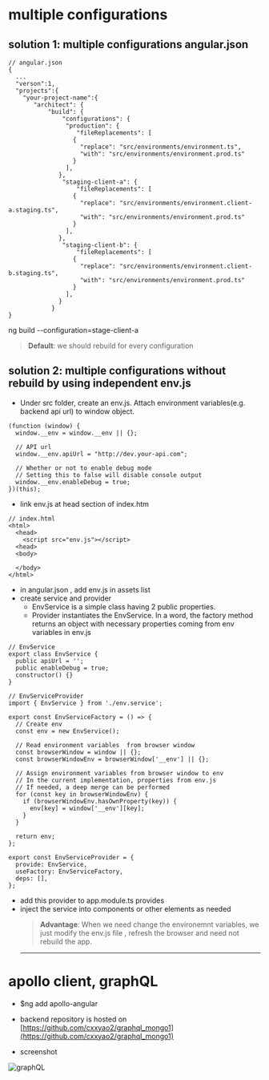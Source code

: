 # multiple configurations

## solution 1: multiple configurations angular.json

```
// angular.json
{
  ...
  "verson":1,
  "projects":{
    "your-project-name":{
       "architect": {
           "build": {
               "configurations": {
                "production": {
                   "fileReplacements": [
                  {
                    "replace": "src/environments/environment.ts",
                    "with": "src/environments/environment.prod.ts"
                  }
                ],
              },
               "staging-client-a": {
                   "fileReplacements": [
                  {
                    "replace": "src/environments/environment.client-a.staging.ts",
                    "with": "src/environments/environment.prod.ts"
                  }
                ],
              },
               "staging-client-b": {
                   "fileReplacements": [
                  {
                    "replace": "src/environments/environment.client-b.staging.ts",
                    "with": "src/environments/environment.prod.ts"
                  }
                ],
              }
            }
}
```

ng build --configuration=stage-client-a

> <strong>Default</strong>: we should rebuild for every configuration

## solution 2: multiple configurations without rebuild by using independent env.js

- Under src folder, create an env.js. Attach environment variables(e.g. backend api url) to window object.

```
(function (window) {
  window.__env = window.__env || {};

  // API url
  window.__env.apiUrl = "http://dev.your-api.com";

  // Whether or not to enable debug mode
  // Setting this to false will disable console output
  window.__env.enableDebug = true;
})(this);

```

- link env.js at head section of index.htm

```
// index.html
<html>
  <head>
    <script src="env.js"></script>
  <head>
  <body>

  </body>
</html>
```

- in angular.json , add env.js in assets list
- create service and provider
  - EnvService is a simple class having 2 public properties.
  - Provider instantiates the EnvService. In a word, the factory method returns an object with necessary properties coming from env variables in env.js

```
// EnvService
export class EnvService {
  public apiUrl = '';
  public enableDebug = true;
  constructor() {}
}

```

```
// EnvServiceProvider
import { EnvService } from './env.service';

export const EnvServiceFactory = () => {
  // Create env
  const env = new EnvService();

  // Read environment variables  from browser window
  const browserWindow = window || {};
  const browserWindowEnv = browserWindow['__env'] || {};

  // Assign environment variables from browser window to env
  // In the current implementation, properties from env.js
  // If needed, a deep merge can be performed
  for (const key in browserWindowEnv) {
    if (browserWindowEnv.hasOwnProperty(key)) {
      env[key] = window['__env'][key];
    }
  }

  return env;
};

export const EnvServiceProvider = {
  provide: EnvService,
  useFactory: EnvServiceFactory,
  deps: [],
};

```

- add this provider to app.module.ts provides
- inject the service into components or other elements as needed
  > <strong>Advantage</strong>: When we need change the environemnt variables, we just modify the env.js file , refresh the browser and need not rebuild the app.
  <hr/>

# apollo client, graphQL

- $ng add apollo-angular

- backend repository is hosted on [https://github.com/cxxyao2/graphql_mongo1](https://github.com/cxxyao2/graphql_mongo1)
- screenshot

![graphQL](assets/result1.png)


